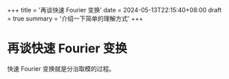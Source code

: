 +++
title = '再谈快速 Fourier 变换'
date = 2024-05-13T22:15:40+08:00
draft = true
summary = '介绍一下简单的理解方式'
+++

# 再谈快速 Fourier 变换

快速 Fourier 变换就是分治取模的过程。
